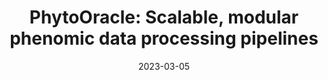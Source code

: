 ---
title: "PhytoOracle: Scalable, modular phenomic data processing pipelines"
collection: publications
date: 2023-03-05
permalink: /publication/2023-PhytoOracle
venue: 'Frontiers in Plant Science'
paperurl: 'https://emmanuelgonz.github.io/files/fpls-14-1112973.pdf'
link: 'https://doi.org/10.3389/fpls.2023.1112973'
citation: '<b>Gonzalez, E. M.</b>, Zarei, A., Hendler, N., Simmons, T., Zarei, A., Demieville, J., et al. (2023). PhytoOracle: Scalable, modular phenomics data processing pipelines. Front Plant Sci 14, 684. doi: 10.3389/FPLS.2023.1112973.'
---